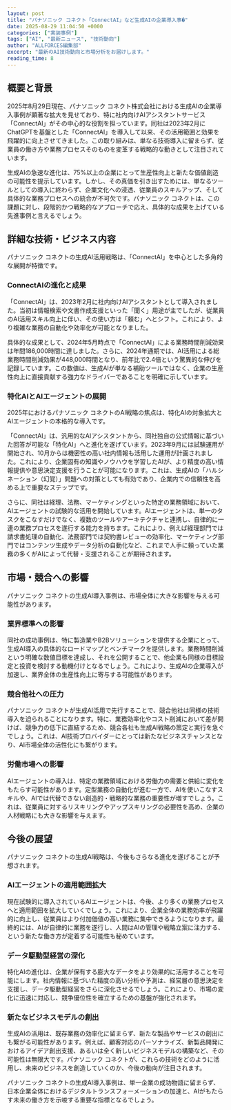 ```yaml
---
layout: post
title: "パナソニック コネクト「ConnectAI」など生成AIの企業導入事�"
date: 2025-08-29 11:04:50 +0000
categories: ["実装事例"]
tags: ["AI", "最新ニュース", "技術動向"]
author: "ALLFORCES編集部"
excerpt: "最新のAI技術動向と市場分析をお届けします。"
reading_time: 8
---
```


## 概要と背景

2025年8月29日現在、パナソニック コネクト株式会社における生成AIの企業導入事例が顕著な拡大を見せており、特に社内向けAIアシスタントサービス「ConnectAI」がその中心的な役割を担っています。同社は2023年2月にChatGPTを基盤とした「ConnectAI」を導入して以来、その活用範囲と効果を飛躍的に向上させてきました。この取り組みは、単なる技術導入に留まらず、従業員の働き方や業務プロセスそのものを変革する戦略的な動きとして注目されています。

生成AIの急速な進化は、75%以上の企業にとって生産性向上と新たな価値創造の可能性を提示しています。しかし、その真価を引き出すためには、単なるツールとしての導入に終わらず、企業文化への浸透、従業員のスキルアップ、そして具体的な業務プロセスへの統合が不可欠です。パナソニック コネクトは、この課題に対し、段階的かつ戦略的なアプローチで応え、具体的な成果を上げている先進事例と言えるでしょう。

## 詳細な技術・ビジネス内容

パナソニック コネクトの生成AI活用戦略は、「ConnectAI」を中心とした多角的な展開が特徴です。

### ConnectAIの進化と成果

「ConnectAI」は、2023年2月に社内向けAIアシスタントとして導入されました。当初は情報検索や文書作成支援といった「聞く」用途が主でしたが、従業員のAI活用スキル向上に伴い、その使い方は「頼む」へとシフト。これにより、より複雑な業務の自動化や効率化が可能となりました。

具体的な成果として、2024年5月時点で「ConnectAI」による業務時間削減効果は年間186,000時間に達しました。さらに、2024年通期では、AI活用による総業務時間削減効果が448,000時間となり、前年比で2.4倍という驚異的な伸びを記録しています。この数値は、生成AIが単なる補助ツールではなく、企業の生産性向上に直接貢献する強力なドライバーであることを明確に示しています。

### 特化AIとAIエージェントの展開

2025年におけるパナソニック コネクトのAI戦略の焦点は、特化AIの対象拡大とAIエージェントの本格的な導入です。

「ConnectAI」は、汎用的なAIアシスタントから、同社独自の公式情報に基づいた回答が可能な「特化AI」へと進化を遂げています。2023年9月には試験運用が開始され、10月からは機密性の高い社内情報も活用した運用が計画されました。これにより、企業固有の知識やノウハウを学習したAIが、より精度の高い情報提供や意思決定支援を行うことが可能になります。これは、生成AIの「ハルシネーション（幻覚）」問題への対策としても有効であり、企業内での信頼性を高める上で重要なステップです。

さらに、同社は経理、法務、マーケティングといった特定の業務領域において、AIエージェントの試験的な活用を開始しています。AIエージェントは、単一のタスクをこなすだけでなく、複数のツールやアーキテクチャと連携し、自律的に一連の業務プロセスを遂行する能力を持ちます。これにより、例えば経理部門では請求書処理の自動化、法務部門では契約書レビューの効率化、マーケティング部門ではコンテンツ生成やデータ分析の自動化など、これまで人手に頼っていた業務の多くがAIによって代替・支援されることが期待されます。

## 市場・競合への影響

パナソニック コネクトの生成AI導入事例は、市場全体に大きな影響を与える可能性があります。

### 業界標準への影響

同社の成功事例は、特に製造業やB2Bソリューションを提供する企業にとって、生成AI導入の具体的なロードマップとベンチマークを提供します。業務時間削減という明確な数値目標を達成し、それを公開することで、他企業も同様の目標設定と投資を検討する動機付けとなるでしょう。これにより、生成AIの企業導入が加速し、業界全体の生産性向上に寄与する可能性があります。

### 競合他社への圧力

パナソニック コネクトが生成AI活用で先行することで、競合他社は同様の技術導入を迫られることになります。特に、業務効率化やコスト削減において差が開けば、競争力の低下に直結するため、競合各社も生成AI戦略の策定と実行を急ぐでしょう。これは、AI技術プロバイダーにとっては新たなビジネスチャンスとなり、AI市場全体の活性化にも繋がります。

### 労働市場への影響

AIエージェントの導入は、特定の業務領域における労働力の需要と供給に変化をもたらす可能性があります。定型業務の自動化が進む一方で、AIを使いこなすスキルや、AIでは代替できない創造的・戦略的な業務の重要性が増すでしょう。これは、従業員に対するリスキリングやアップスキリングの必要性を高め、企業の人材戦略にも大きな影響を与えます。

## 今後の展望

パナソニック コネクトの生成AI戦略は、今後もさらなる進化を遂げることが予想されます。

### AIエージェントの適用範囲拡大

現在試験的に導入されているAIエージェントは、今後、より多くの業務プロセスへと適用範囲を拡大していくでしょう。これにより、企業全体の業務効率が飛躍的に向上し、従業員はより付加価値の高い業務に集中できるようになります。最終的には、AIが自律的に業務を遂行し、人間はAIの管理や戦略立案に注力する、という新たな働き方が定着する可能性も秘めています。

### データ駆動型経営の深化

特化AIの進化は、企業が保有する膨大なデータをより効果的に活用することを可能にします。社内情報に基づいた精度の高い分析や予測は、経営層の意思決定を支援し、データ駆動型経営をさらに深化させるでしょう。これにより、市場の変化に迅速に対応し、競争優位性を確立するための基盤が強化されます。

### 新たなビジネスモデルの創出

生成AIの活用は、既存業務の効率化に留まらず、新たな製品やサービスの創出にも繋がる可能性があります。例えば、顧客対応のパーソナライズ、新製品開発におけるアイデア創出支援、あるいは全く新しいビジネスモデルの構築など、その可能性は無限大です。パナソニック コネクトが、これらの技術をどのように活用し、未来のビジネスを創造していくのか、今後の動向が注目されます。

パナソニック コネクトの生成AI導入事例は、単一企業の成功物語に留まらず、日本企業全体におけるデジタルトランスフォーメーションの加速と、AIがもたらす未来の働き方を示唆する重要な指標となるでしょう。
